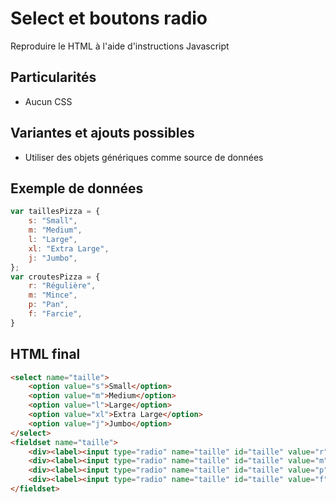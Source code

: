 # Select et boutons radio
Reproduire le HTML à l'aide d'instructions Javascript

## Particularités
- Aucun CSS

## Variantes et ajouts possibles
- Utiliser des objets génériques comme source de données

## Exemple de données
```javascript
var taillesPizza = {
	s: "Small",
	m: "Medium",
	l: "Large",
	xl: "Extra Large",
	j: "Jumbo",
};
var croutesPizza = {
	r: "Régulière",
	m: "Mince",
	p: "Pan",
	f: "Farcie",
}
```

## HTML final
```html
<select name="taille">
    <option value="s">Small</option>
    <option value="m">Medium</option>
    <option value="l">Large</option>
    <option value="xl">Extra Large</option>
    <option value="j">Jumbo</option>
</select>
<fieldset name="taille">
    <div><label><input type="radio" name="taille" id="taille" value="r">Régulière</label></div>
    <div><label><input type="radio" name="taille" id="taille" value="m">Mince</label></div>
    <div><label><input type="radio" name="taille" id="taille" value="p">Pan</label></div>
    <div><label><input type="radio" name="taille" id="taille" value="f">Farcie</label></div>
</fieldset>
```
